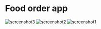 # Food order app

![screenshot3](https://user-images.githubusercontent.com/48752942/153237710-da2ae12c-681a-4172-912b-053fde501884.jpg) ![screenshot2](https://user-images.githubusercontent.com/48752942/153237753-134d259a-1aab-41ec-9708-0be51dbae7c9.jpg) ![screenshot1](https://user-images.githubusercontent.com/48752942/153237762-9e384f60-a542-4c5e-ad0d-d24b0260737d.jpg)
